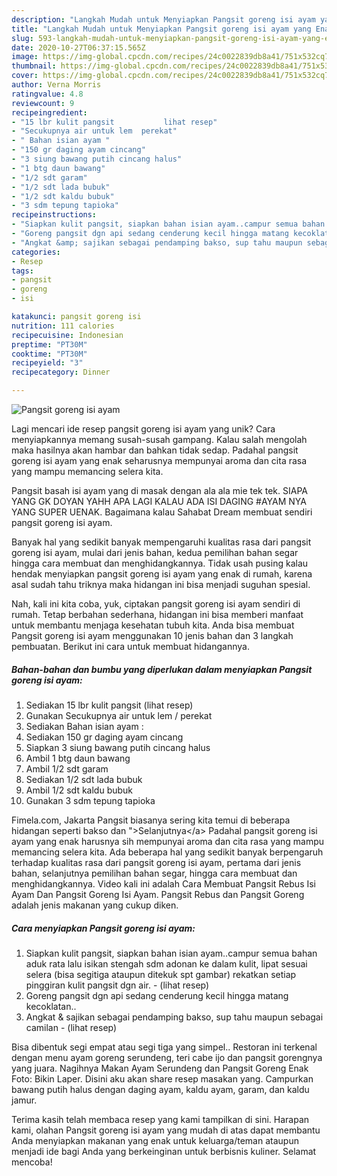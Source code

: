 ```yaml
---
description: "Langkah Mudah untuk Menyiapkan Pangsit goreng isi ayam yang Enak Banget"
title: "Langkah Mudah untuk Menyiapkan Pangsit goreng isi ayam yang Enak Banget"
slug: 593-langkah-mudah-untuk-menyiapkan-pangsit-goreng-isi-ayam-yang-enak-banget
date: 2020-10-27T06:37:15.565Z
image: https://img-global.cpcdn.com/recipes/24c0022839db8a41/751x532cq70/pangsit-goreng-isi-ayam-foto-resep-utama.jpg
thumbnail: https://img-global.cpcdn.com/recipes/24c0022839db8a41/751x532cq70/pangsit-goreng-isi-ayam-foto-resep-utama.jpg
cover: https://img-global.cpcdn.com/recipes/24c0022839db8a41/751x532cq70/pangsit-goreng-isi-ayam-foto-resep-utama.jpg
author: Verna Morris
ratingvalue: 4.8
reviewcount: 9
recipeingredient:
- "15 lbr kulit pangsit           lihat resep"
- "Secukupnya air untuk lem  perekat"
- " Bahan isian ayam "
- "150 gr daging ayam cincang"
- "3 siung bawang putih cincang halus"
- "1 btg daun bawang"
- "1/2 sdt garam"
- "1/2 sdt lada bubuk"
- "1/2 sdt kaldu bubuk"
- "3 sdm tepung tapioka"
recipeinstructions:
- "Siapkan kulit pangsit, siapkan bahan isian ayam..campur semua bahan aduk rata lalu isikan stengah sdm adonan ke dalam kulit, lipat sesuai selera (bisa segitiga ataupun ditekuk spt gambar) rekatkan setiap pinggiran kulit pangsit dgn air.             (lihat resep)"
- "Goreng pangsit dgn api sedang cenderung kecil hingga matang kecoklatan.."
- "Angkat &amp; sajikan sebagai pendamping bakso, sup tahu maupun sebagai camilan             (lihat resep)"
categories:
- Resep
tags:
- pangsit
- goreng
- isi

katakunci: pangsit goreng isi 
nutrition: 111 calories
recipecuisine: Indonesian
preptime: "PT30M"
cooktime: "PT30M"
recipeyield: "3"
recipecategory: Dinner

---
```



![Pangsit goreng isi ayam](https://img-global.cpcdn.com/recipes/24c0022839db8a41/751x532cq70/pangsit-goreng-isi-ayam-foto-resep-utama.jpg)

Lagi mencari ide resep pangsit goreng isi ayam yang unik? Cara menyiapkannya memang susah-susah gampang. Kalau salah mengolah maka hasilnya akan hambar dan bahkan tidak sedap. Padahal pangsit goreng isi ayam yang enak seharusnya mempunyai aroma dan cita rasa yang mampu memancing selera kita.

Pangsit basah isi ayam yang di masak dengan ala ala mie tek tek. SIAPA YANG GK DOYAN YAHH APA LAGI KALAU ADA ISI DAGING #AYAM NYA YANG SUPER UENAK. Bagaimana kalau Sahabat Dream membuat sendiri pangsit goreng isi ayam.

Banyak hal yang sedikit banyak mempengaruhi kualitas rasa dari pangsit goreng isi ayam, mulai dari jenis bahan, kedua pemilihan bahan segar hingga cara membuat dan menghidangkannya. Tidak usah pusing kalau hendak menyiapkan pangsit goreng isi ayam yang enak di rumah, karena asal sudah tahu triknya maka hidangan ini bisa menjadi suguhan spesial.


Nah, kali ini kita coba, yuk, ciptakan pangsit goreng isi ayam sendiri di rumah. Tetap berbahan sederhana, hidangan ini bisa memberi manfaat untuk membantu menjaga kesehatan tubuh kita. Anda bisa membuat Pangsit goreng isi ayam menggunakan 10 jenis bahan dan 3 langkah pembuatan. Berikut ini cara untuk membuat hidangannya.

<!--inarticleads1-->

##### Bahan-bahan dan bumbu yang diperlukan dalam menyiapkan Pangsit goreng isi ayam:

1. Sediakan 15 lbr kulit pangsit           (lihat resep)
1. Gunakan Secukupnya air untuk lem / perekat
1. Sediakan  Bahan isian ayam :
1. Sediakan 150 gr daging ayam cincang
1. Siapkan 3 siung bawang putih cincang halus
1. Ambil 1 btg daun bawang
1. Ambil 1/2 sdt garam
1. Sediakan 1/2 sdt lada bubuk
1. Ambil 1/2 sdt kaldu bubuk
1. Gunakan 3 sdm tepung tapioka


Fimela.com, Jakarta Pangsit biasanya sering kita temui di beberapa hidangan seperti bakso dan &#34;&gt;Selanjutnya&lt;/a&gt; Padahal pangsit goreng isi ayam yang enak harusnya sih mempunyai aroma dan cita rasa yang mampu memancing selera kita. Ada beberapa hal yang sedikit banyak berpengaruh terhadap kualitas rasa dari pangsit goreng isi ayam, pertama dari jenis bahan, selanjutnya pemilihan bahan segar, hingga cara membuat dan menghidangkannya. Video kali ini adalah Cara Membuat Pangsit Rebus Isi Ayam Dan Pangsit Goreng Isi Ayam. Pangsit Rebus dan Pangsit Goreng adalah jenis makanan yang cukup diken. 

<!--inarticleads2-->

##### Cara menyiapkan Pangsit goreng isi ayam:

1. Siapkan kulit pangsit, siapkan bahan isian ayam..campur semua bahan aduk rata lalu isikan stengah sdm adonan ke dalam kulit, lipat sesuai selera (bisa segitiga ataupun ditekuk spt gambar) rekatkan setiap pinggiran kulit pangsit dgn air. -             (lihat resep)
1. Goreng pangsit dgn api sedang cenderung kecil hingga matang kecoklatan..
1. Angkat &amp; sajikan sebagai pendamping bakso, sup tahu maupun sebagai camilan -             (lihat resep)


Bisa dibentuk segi empat atau segi tiga yang simpel.. Restoran ini terkenal dengan menu ayam goreng serundeng, teri cabe ijo dan pangsit gorengnya yang juara. Nagihnya Makan Ayam Serundeng dan Pangsit Goreng Enak Foto: Bikin Laper. Disini aku akan share resep masakan yang. Campurkan bawang putih halus dengan daging ayam, kaldu ayam, garam, dan kaldu jamur. 

Terima kasih telah membaca resep yang kami tampilkan di sini. Harapan kami, olahan Pangsit goreng isi ayam yang mudah di atas dapat membantu Anda menyiapkan makanan yang enak untuk keluarga/teman ataupun menjadi ide bagi Anda yang berkeinginan untuk berbisnis kuliner. Selamat mencoba!
